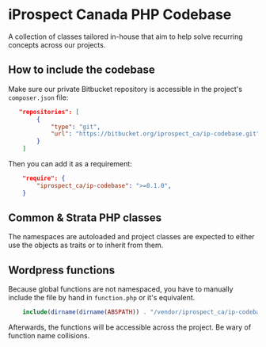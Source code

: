 # iProspect Canada PHP Codebase

A collection of classes tailored in-house that aim to help solve recurring concepts across our projects.


## How to include the codebase

Make sure our private Bitbucket repository is accessible in the project's `composer.json` file:

~~~ json
   "repositories": [
        {
            "type": "git",
            "url": "https://bitbucket.org/iprospect_ca/ip-codebase.git"
        }
    ]
~~~

Then you can add it as a requirement:

~~~ json
    "require": {
        "iprospect_ca/ip-codebase": ">=0.1.0",
    }
~~~

## Common & Strata PHP classes

The namespaces are autoloaded and project classes are expected to either use the objects as traits or to inherit from them.

## Wordpress functions

Because global functions are not namespaced, you have to manually include the file by hand in `function.php` or it's equivalent.

~~~ php
    include(dirname(dirname(ABSPATH)) . "/vendor/iprospect_ca/ip-codebase/src/Wordpress/tools.php");
~~~

Afterwards, the functions will be accessible across the project. Be wary of function name collisions.
